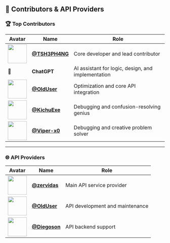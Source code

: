 ## 🤝 Contributors & API Providers

### 🏆 Top Contributors

| Avatar | Name | Role |
|--------|------|------|
| <img src="https://github.com/TSH3PH4NG.png" width="60" height="60"/> | [**@TSH3PH4NG**](https://github.com/TSH3PH4NG) | Core developer and lead contributor |
| 🧠 | **ChatGPT** | AI assistant for logic, design, and implementation |
| <img src="https://github.com/teamolduser.png" width="60" height="60"/> | [**@OldUser**](https://github.com/teamolduser) | Optimization and core API integration |
| <img src="https://github.com/KichuExe.png" width="60" height="60"/> | [**@KichuExe**](https://github.com/KichuExe) | Debugging and confusion-resolving genius |
| <img src="https://github.com/Viper-x0.png" width="60" height="60"/> | [**@Viper-x0**](https://github.com/Viper-x0) | Debugging and creative problem solver 
---

### 🌐 API Providers

| Avatar | Name | Role |
|--------|------|------|
| <img src="https://github.com/zervidas.png" width="60" height="60"/> | [**@zervidas**](https://github.com/zervidas) | Main API service provider |
| <img src="https://github.com/Riders004.png" width="60" height="60"/> | [**@OldUser**](https://github.com/teamolduser) | API development and maintenance |
| <img src="https://github.com/Diegoson.png" width="60" height="60"/> | [**@Diegoson**](https://github.com/Diegoson) | API backend support |

